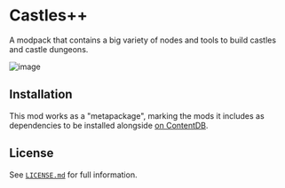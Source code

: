 # Castles++
A modpack that contains a big variety of nodes and tools to build castles and castle dungeons.

![image](https://raw.githubusercontent.com/minetest-mods/castle/master/screenshot.png)

## Installation

This mod works as a "metapackage", marking the mods it includes as dependencies to be installed alongside [on ContentDB](https://content.minetest.net/packages/philipbenr/castle/).

## License

See [`LICENSE.md`](LICENSE.md) for full information.
